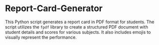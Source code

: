 # Report-Card-Generator
This Python script generates a report card in PDF format for students. The script utilizes the `fpdf` library to create a structured PDF document with student details and scores for various subjects. It also includes emojis to visually represent the performance.
